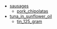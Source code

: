 * [sausages](sausages)
  * [pork_chipolatas](sausages/pork_chipolatas)
* [tuna_in_sunflower_oil](tuna_in_sunflower_oil)
  * [tin_125_gram](tuna_in_sunflower_oil/tin_125_gram)

